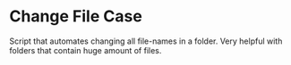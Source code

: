 # Change File Case
Script that automates changing all file-names in a folder. Very helpful with folders that contain huge amount of files.
